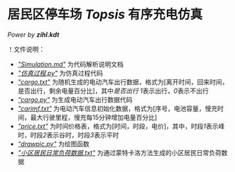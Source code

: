 # 居民区停车场 *Topsis* 有序充电仿真
*Power by **zihl.kdt***  

！文件说明：
- [*"Simulation.md"*](https://github.com/zihleung/Orderly-Charging-Method-with-Topsis-Algorithm/blob/master/Simulation.md) 为代码解析说明文档
- [*"仿真过程.py"*](https://github.com/zihleung/Orderly-Charging-Method-with-Topsis-Algorithm/blob/master/%E4%BB%BF%E7%9C%9F%E8%BF%87%E7%A8%8B.py) 为仿真过程代码
- [*"cargo.txt"*](https://github.com/zihleung/Orderly-Charging-Method-with-Topsis-Algorithm/blob/master/cargo.txt) 为随机生成的电动汽车出行数据，格式为[离开时间，回来时间，是否出行，剩余电量百分比]，其中*是否出行* *1*表示出行，*0*表示不出行
- [*"cargo.py"*](https://github.com/zihleung/Orderly-Charging-Method-with-Topsis-Algorithm/blob/master/cargo.py) 为生成电动汽车出行数据代码
- [*"carimf.txt"*](https://github.com/zihleung/Orderly-Charging-Method-with-Topsis-Algorithm/blob/master/carimf.txt) 为电动汽车信息初始化数据，格式为[序号，电池容量，慢充时间，最大行驶里程，慢充每15分钟增加电量百分比]
- [*"price.txt"*](https://github.com/zihleung/Orderly-Charging-Method-with-Topsis-Algorithm/blob/master/price.txt) 为时间价格表，格式为[时间，时段，电价]，其中，时段*1*表示峰时，时段*2*表示谷时，时段*3*表示平时
- [*"drawpic.py"*](https://github.com/zihleung/Orderly-Charging-Method-with-Topsis-Algorithm/blob/master/drawpic.py) 为绘图函数
- [*"小区居民日常负荷数据.txt"*](https://github.com/zihleung/Orderly-Charging-Method-with-Topsis-Algorithm/blob/master/%E5%B0%8F%E5%8C%BA%E5%B1%85%E6%B0%91%E6%97%A5%E5%B8%B8%E8%B4%9F%E8%8D%B7%E6%95%B0%E6%8D%AE.txt) 为通过蒙特卡洛方法生成的小区居民日常负荷数据
